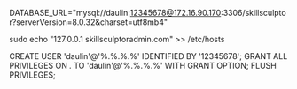 DATABASE_URL="mysql://daulin:12345678@172.16.90.170:3306/skillsculptor?serverVersion=8.0.32&charset=utf8mb4"

sudo echo "127.0.0.1 skillsculptoradmin.com" >> /etc/hosts

CREATE USER 'daulin'@'%.%.%.%' IDENTIFIED BY '12345678';
GRANT ALL PRIVILEGES ON *.* TO 'daulin'@'%.%.%.%' WITH GRANT OPTION;
FLUSH PRIVILEGES;